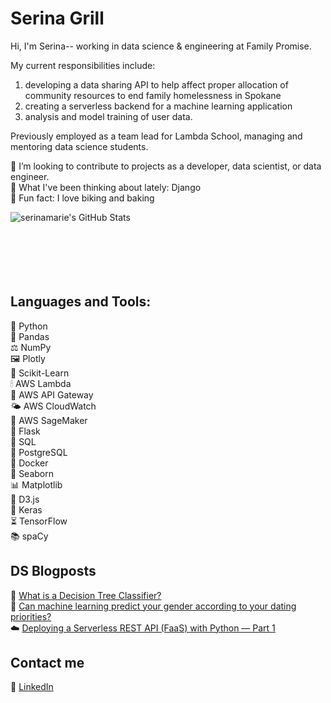 # Serina Grill 
Hi, I'm Serina-- working in data science & engineering at Family Promise. 

My current responsibilities include:
1) developing a data sharing API to help affect proper allocation of community resources to end family homelessness in Spokane
2) creating a serverless backend for a machine learning application
3) analysis and model training of user data. 

Previously employed as a team lead for Lambda School, managing and mentoring data science students. 

👯 I’m looking to contribute to projects as a developer, data scientist, or data engineer.<br>
🍿 What I've been thinking about lately: Django<br>
🍰 Fun fact: I love biking and baking<br>

<img align="left" alt="serinamarie's GitHub Stats" src="https://github-readme-stats.codestackr.vercel.app/api?username=serinamarie&show_icons=true&hide_border=true&hide=stars,issues" />


<br />
<br />
<br />
<br />
<br />
<br />


## Languages and Tools:

🐍 Python <br />
🐼 Pandas <br />
⚖️ NumPy <br />
🖼 Plotly <br />
🌱 Scikit-Learn <br />
🕯 AWS Lambda <br />
🚪 AWS API Gateway <br />
🌤 AWS CloudWatch <br />
🌿 AWS SageMaker <br />
🥃 Flask <br />
🎁 SQL <br />
🔑 PostgreSQL <br />
🐳 Docker <br />
🌊 Seaborn <br />
📊 Matplotlib <br />
🌈 D3.js <br />
🎺 Keras <br />
⏳ TensorFlow <br />
📚 spaCy 

## DS Blogposts

<!-- BLOG-POST-LIST:START -->
🌲 [What is a Decision Tree Classifier?](https://medium.com/@serinagrill/what-is-a-decision-tree-classifier-f4bdf4be8d8b)<br>
🔮 [Can machine learning predict your gender according to your dating priorities?](https://medium.com/@serinagrill/predictive-modeling-heterosexual-gender-differences-in-opposite-sex-trait-preferences-97792c50891e)<br>
☁️ [Deploying a Serverless REST API (FaaS) with Python — Part 1](https://serinagrill.medium.com/deploying-a-serverless-rest-api-faas-with-python-part-1-f47b6b8fde3)
<!-- BLOG-POST-LIST:END -->

## Contact me

🔗 [LinkedIn](https://www.linkedin.com/in/serinagrill/)
